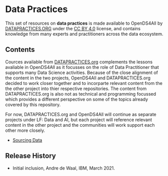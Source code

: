 # Data Practices

This set of resources on **data practices** is made available to OpenDS4All by [DATAPRACTICES.ORG](https://datapractices.org) under the 
[CC BY 4.0](https://creativecommons.org/licenses/by/4.0/) license, and contains
knowledge from many experts and practitioners across the data ecosystem. 

##  Contents

Cources available from [DATAPRACTICES.org](https://datapractices.org) complements the lessons avaliable in OpenDS4All as it focusses on the role of Data Practitioner that supports many Data Science activities. Because of the close alignment of the content in the two projects, OpenDS4All and DATAPRACTICES.org decided to work closer together and to incorparte relevant content from the the other project into thier respective repositories. The content from DATAPRACTICES.org is also not as technical and programming focussed which provides a different perspective on some of the topics already covered by this repository. 

For now, DATAPRACTICES.org and OpenDS4All will continue as separate projects under LF: Data and AI, but each project will reference relevant content in the other project and the communities will work support each other more closely.

* [Sourcing Data](https://datapractices.org/courseware/1_2.html)

## Release History

* Initial inclusion, Andre de Waal, IBM, March 2021.
